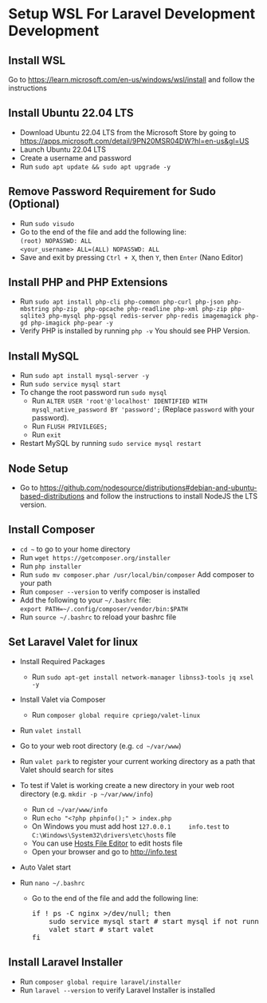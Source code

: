 # Setup WSL For Laravel Development Development

## Install WSL

Go to https://learn.microsoft.com/en-us/windows/wsl/install and follow the instructions

## Install Ubuntu 22.04 LTS

- Download Ubuntu 22.04 LTS from the Microsoft Store by going to https://apps.microsoft.com/detail/9PN20MSR04DW?hl=en-us&gl=US
- Launch Ubuntu 22.04 LTS
- Create a username and password
- Run `sudo apt update && sudo apt upgrade -y`

## Remove Password Requirement for Sudo (Optional)

- Run `sudo visudo`
- Go to the end of the file and add the following line:
  <br /> `(root) NOPASSWD: ALL`
  <br />
  `<your_username> ALL=(ALL) NOPASSWD: ALL`
- Save and exit by pressing `Ctrl + X`, then `Y`, then `Enter` (Nano Editor)

## Install PHP and PHP Extensions

- Run `sudo apt install php-cli php-common php-curl php-json php-mbstring php-zip  php-opcache php-readline php-xml php-zip php-sqlite3 php-mysql php-pgsql redis-server php-redis imagemagick php-gd php-imagick php-pear -y`
- Verify PHP is installed by running `php -v` You should see PHP Version.

## Install MySQL

- Run `sudo apt install mysql-server -y`
- Run `sudo service mysql start`
- To change the root password run `sudo mysql`
  - Run `ALTER USER 'root'@'localhost' IDENTIFIED WITH mysql_native_password BY 'password';` (Replace `password` with your password).
  - Run `FLUSH PRIVILEGES;`
  - Run `exit`
- Restart MySQL by running `sudo service mysql restart`

## Node Setup

- Go to https://github.com/nodesource/distributions#debian-and-ubuntu-based-distributions and follow the instructions to install NodeJS the LTS version.

## Install Composer

- `cd ~` to go to your home directory
- Run `wget https://getcomposer.org/installer`
- Run `php installer`
- Run `sudo mv composer.phar /usr/local/bin/composer` Add composer to your path
- Run `composer --version` to verify composer is installed
- Add the following to your `~/.bashrc` file:
  <br /> `export PATH=~/.config/composer/vendor/bin:$PATH`
- Run `source ~/.bashrc` to reload your bashrc file

## Set Laravel Valet for linux

- Install Required Packages
  - Run `sudo apt-get install network-manager libnss3-tools jq xsel -y`
- Install Valet via Composer
  - Run `composer global require cpriego/valet-linux`
- Run `valet install`
- Go to your web root directory (e.g. `cd ~/var/www`)
- Run `valet park` to register your current working directory as a path that Valet should search for sites
- To test if Valet is working create a new directory in your web root directory (e.g. `mkdir -p ~/var/www/info`)

  - Run `cd ~/var/www/info`
  - Run `echo "<?php phpinfo();" > index.php`
  - On Windows you must add host `127.0.0.1     info.test` to `C:\Windows\System32\drivers\etc\hosts` file
  - You can use [Hosts File Editor](https://hostsfileeditor.com/) to edit hosts file
  - Open your browser and go to http://info.test

- Auto Valet start
- Run `nano ~/.bashrc`
  - Go to the end of the file and add the following line:
    <pre>
    if ! ps -C nginx >/dev/null; then
        sudo service mysql start # start mysql if not running
        valet start # start valet
    fi
    </pre>

## Install Laravel Installer

- Run `composer global require laravel/installer`
- Run `laravel --version` to verify Laravel Installer is installed
